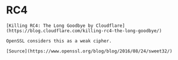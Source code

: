 # RC4

~~~admonish warning title="No longer secure"
[Killing RC4: The Long Goodbye by Cloudflare](https://blog.cloudflare.com/killing-rc4-the-long-goodbye/)

OpenSSL considers this as a weak cipher.

[Source](https://www.openssl.org/blog/blog/2016/08/24/sweet32/)
~~~
